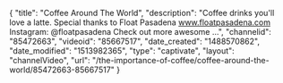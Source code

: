 {
    "title": "Coffee Around The World",
    "description": "Coffee drinks you'll love a latte. Special thanks to Float Pasadena www.floatpasadena.com Instagram: @floatpasadena Check out more awesome ...",
    "channelid": "85472663",
    "videoid": "85667517",
    "date_created": "1488570862",
    "date_modified": "1513982365",
    "type": "captivate",
    "layout": "channelVideo",
    "url": "\/the-importance-of-coffee\/coffee-around-the-world\/85472663-85667517"
}